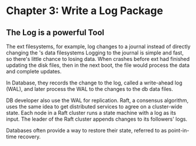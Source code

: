 # Chapter 3: Write a Log Package
## The Log is a powerful Tool
The ext filesystems, for example, log changes to a journal instead of directly changing the 's data filesystems
Logging to the journal is simple and fast, so there's little chance to losing data. When crashes before ext had finished updating the disk files, then in the next boot, the file would process the data and complete updates.

In Database, they records the change to the log, called a write-ahead log (WAL), and later process the WAL to the changes to the db data files.

DB developer also use the WAL for replication. Raft, a consensus algorithm, uses the same idea to get distributed services to agree on a cluster-wide state. Each node in a Raft cluster runs a state machine with a log as its input. The leader of the Raft cluster appends changes to its followers' logs.

Databases often provide a way to restore their state, referred to as point-in-time recovery.
